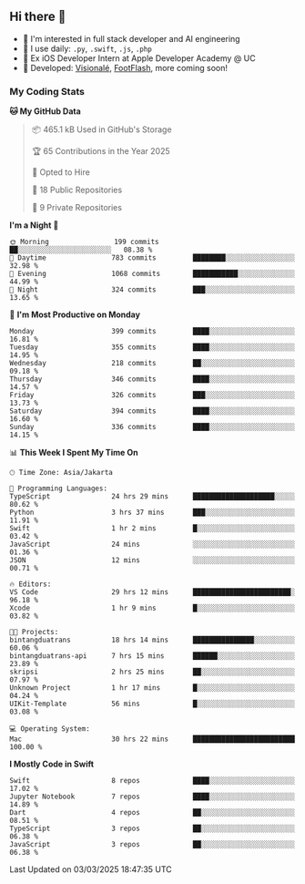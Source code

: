 ## Hi there 👋

- 🤖 I'm interested in full stack developer and AI engineering
- 🌱 I use daily: `.py`, `.swift`, `.js`, `.php`
- 🍎 Ex iOS Developer Intern at Apple Developer Academy @ UC
- 🔨 Developed: [Visionalé](https://apps.apple.com/id/app/visional%C3%A9/id6737191146), [FootFlash](https://apps.apple.com/id/app/footflash/id6550905078), more coming soon!

### My Coding Stats

<!--START_SECTION:waka-->
**🐱 My GitHub Data** 

> 📦 465.1 kB Used in GitHub's Storage 
 > 
> 🏆 65 Contributions in the Year 2025
 > 
> 💼 Opted to Hire
 > 
> 📜 18 Public Repositories 
 > 
> 🔑 9 Private Repositories 
 > 
**I'm a Night 🦉** 

```text
🌞 Morning                199 commits         ██░░░░░░░░░░░░░░░░░░░░░░░   08.38 % 
🌆 Daytime                783 commits         ████████░░░░░░░░░░░░░░░░░   32.98 % 
🌃 Evening                1068 commits        ███████████░░░░░░░░░░░░░░   44.99 % 
🌙 Night                  324 commits         ███░░░░░░░░░░░░░░░░░░░░░░   13.65 % 
```
📅 **I'm Most Productive on Monday** 

```text
Monday                   399 commits         ████░░░░░░░░░░░░░░░░░░░░░   16.81 % 
Tuesday                  355 commits         ████░░░░░░░░░░░░░░░░░░░░░   14.95 % 
Wednesday                218 commits         ██░░░░░░░░░░░░░░░░░░░░░░░   09.18 % 
Thursday                 346 commits         ████░░░░░░░░░░░░░░░░░░░░░   14.57 % 
Friday                   326 commits         ███░░░░░░░░░░░░░░░░░░░░░░   13.73 % 
Saturday                 394 commits         ████░░░░░░░░░░░░░░░░░░░░░   16.60 % 
Sunday                   336 commits         ████░░░░░░░░░░░░░░░░░░░░░   14.15 % 
```


📊 **This Week I Spent My Time On** 

```text
🕑︎ Time Zone: Asia/Jakarta

💬 Programming Languages: 
TypeScript               24 hrs 29 mins      ████████████████████░░░░░   80.62 % 
Python                   3 hrs 37 mins       ███░░░░░░░░░░░░░░░░░░░░░░   11.91 % 
Swift                    1 hr 2 mins         █░░░░░░░░░░░░░░░░░░░░░░░░   03.42 % 
JavaScript               24 mins             ░░░░░░░░░░░░░░░░░░░░░░░░░   01.36 % 
JSON                     12 mins             ░░░░░░░░░░░░░░░░░░░░░░░░░   00.71 % 

🔥 Editors: 
VS Code                  29 hrs 12 mins      ████████████████████████░   96.18 % 
Xcode                    1 hr 9 mins         █░░░░░░░░░░░░░░░░░░░░░░░░   03.82 % 

🐱‍💻 Projects: 
bintangduatrans          18 hrs 14 mins      ███████████████░░░░░░░░░░   60.06 % 
bintangduatrans-api      7 hrs 15 mins       ██████░░░░░░░░░░░░░░░░░░░   23.89 % 
skripsi                  2 hrs 25 mins       ██░░░░░░░░░░░░░░░░░░░░░░░   07.97 % 
Unknown Project          1 hr 17 mins        █░░░░░░░░░░░░░░░░░░░░░░░░   04.24 % 
UIKit-Template           56 mins             █░░░░░░░░░░░░░░░░░░░░░░░░   03.08 % 

💻 Operating System: 
Mac                      30 hrs 22 mins      █████████████████████████   100.00 % 
```

**I Mostly Code in Swift** 

```text
Swift                    8 repos             ████░░░░░░░░░░░░░░░░░░░░░   17.02 % 
Jupyter Notebook         7 repos             ████░░░░░░░░░░░░░░░░░░░░░   14.89 % 
Dart                     4 repos             ██░░░░░░░░░░░░░░░░░░░░░░░   08.51 % 
TypeScript               3 repos             ██░░░░░░░░░░░░░░░░░░░░░░░   06.38 % 
JavaScript               3 repos             ██░░░░░░░░░░░░░░░░░░░░░░░   06.38 % 
```




 Last Updated on 03/03/2025 18:47:35 UTC
<!--END_SECTION:waka-->

<!--
**nico-samuelson/nico-samuelson** is a ✨ _special_ ✨ repository because its `README.md` (this file) appears on your GitHub profile.

Here are some ideas to get you started:

- 🔭 I’m currently working on ...
- 🌱 I’m currently learning ...
- 👯 I’m looking to collaborate on ...
- 🤔 I’m looking for help with ...
- 💬 Ask me about ...
- 📫 How to reach me: ...
- 😄 Pronouns: ...
- ⚡ Fun fact: ...
-->
